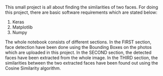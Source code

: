 This small project is all about finding the similarities of two faces. For doing this project, there are basic software requirements which are stated below:

1. Keras
2. Matplotlib
3. Numpy

The whole notebook consists of different sections. In the FIRST section, face detection have been done using the Bounding Boxes on the photos which are uploaded in this project. In the SECOND section, the detected faces have been extracted from the whole image. In the THIRD section, the similarities between the two extracted faces have been found out using the Cosine Similarity algorithm. 
